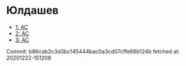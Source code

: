 # Юлдашев
- [1: AC](1.md)
- [2: AC](2.md)
- [3: AC](3.md)

Commit: b86cab2c3d3bc145444bac0a3cd07cffe66b124b
 fetched at: 20201222-151208
